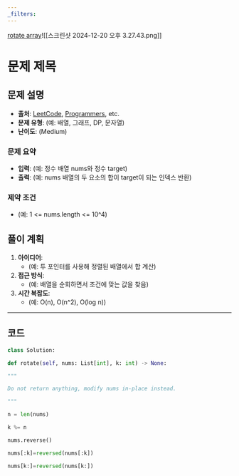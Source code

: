 ```yaml
---
_filters:
---
```

[rotate array](https://leetcode.com/problems/rotate-array/description/?envType=study-plan-v2&envId=top-interview-150)![[스크린샷 2024-12-20 오후 3.27.43.png]]
# 문제 제목
## 문제 설명
- **출처**: [LeetCode](https://leetcode.com), [Programmers](https://programmers.co.kr), etc.
- **문제 유형**: (예: 배열, 그래프, DP, 문자열)
- **난이도**: (Medium)


### 문제 요약
- **입력**: (예: 정수 배열 nums와 정수 target)
- **출력**: (예: nums 배열의 두 요소의 합이 target이 되는 인덱스 반환)

### 제약 조건
- (예: 1 <= nums.length <= 10^4)



## 풀이 계획
1. **아이디어**: 
   - (예: 투 포인터를 사용해 정렬된 배열에서 합 계산)
2. **접근 방식**:
   - (예: 배열을 순회하면서 조건에 맞는 값을 찾음)
3. **시간 복잡도**:
   - (예: O(n), O(n^2), O(log n))

---

## 코드
```python
class Solution:

def rotate(self, nums: List[int], k: int) -> None:

"""

Do not return anything, modify nums in-place instead.

"""

n = len(nums)

k %= n

nums.reverse()

nums[:k]=reversed(nums[:k])

nums[k:]=reversed(nums[k:])

